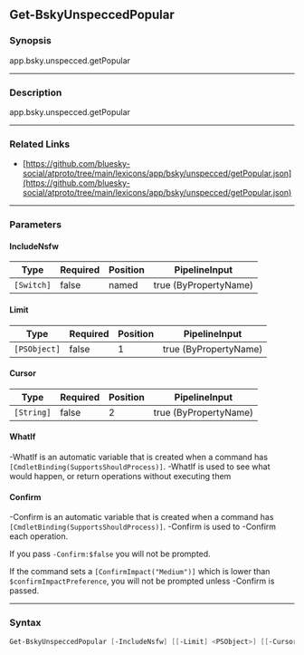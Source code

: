 Get-BskyUnspeccedPopular
------------------------




### Synopsis
app.bsky.unspecced.getPopular



---


### Description

app.bsky.unspecced.getPopular



---


### Related Links
* [https://github.com/bluesky-social/atproto/tree/main/lexicons/app/bsky/unspecced/getPopular.json](https://github.com/bluesky-social/atproto/tree/main/lexicons/app/bsky/unspecced/getPopular.json)





---


### Parameters
#### **IncludeNsfw**




|Type      |Required|Position|PipelineInput        |
|----------|--------|--------|---------------------|
|`[Switch]`|false   |named   |true (ByPropertyName)|



#### **Limit**




|Type        |Required|Position|PipelineInput        |
|------------|--------|--------|---------------------|
|`[PSObject]`|false   |1       |true (ByPropertyName)|



#### **Cursor**




|Type      |Required|Position|PipelineInput        |
|----------|--------|--------|---------------------|
|`[String]`|false   |2       |true (ByPropertyName)|



#### **WhatIf**
-WhatIf is an automatic variable that is created when a command has ```[CmdletBinding(SupportsShouldProcess)]```.
-WhatIf is used to see what would happen, or return operations without executing them
#### **Confirm**
-Confirm is an automatic variable that is created when a command has ```[CmdletBinding(SupportsShouldProcess)]```.
-Confirm is used to -Confirm each operation.

If you pass ```-Confirm:$false``` you will not be prompted.


If the command sets a ```[ConfirmImpact("Medium")]``` which is lower than ```$confirmImpactPreference```, you will not be prompted unless -Confirm is passed.



---


### Syntax
```PowerShell
Get-BskyUnspeccedPopular [-IncludeNsfw] [[-Limit] <PSObject>] [[-Cursor] <String>] [-WhatIf] [-Confirm] [<CommonParameters>]
```
